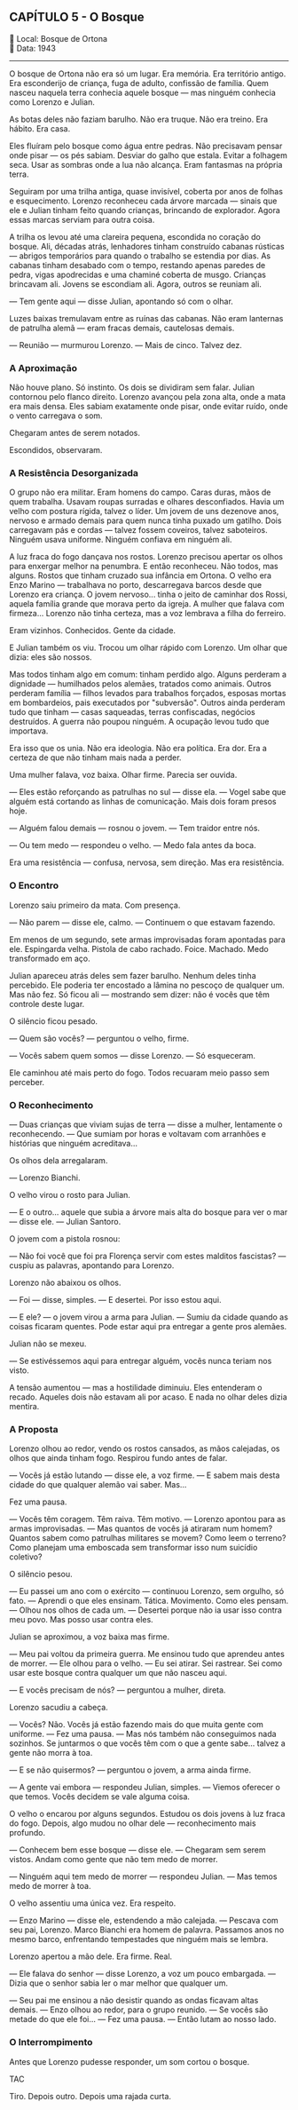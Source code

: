 ## CAPÍTULO 5 - O Bosque ##

📍 Local: Bosque de Ortona  
📅 Data: 1943

---

O bosque de Ortona não era só um lugar. Era memória. Era território antigo. Era esconderijo de criança, fuga de adulto, confissão de família. Quem nasceu naquela terra conhecia aquele bosque — mas ninguém conhecia como Lorenzo e Julian.

As botas deles não faziam barulho. Não era truque. Não era treino. Era hábito. Era casa.

Eles fluíram pelo bosque como água entre pedras. Não precisavam pensar onde pisar — os pés sabiam. Desviar do galho que estala. Evitar a folhagem seca. Usar as sombras onde a lua não alcança. Eram fantasmas na própria terra.

Seguiram por uma trilha antiga, quase invisível, coberta por anos de folhas e esquecimento. Lorenzo reconheceu cada árvore marcada — sinais que ele e Julian tinham feito quando crianças, brincando de explorador. Agora essas marcas serviam para outra coisa.

A trilha os levou até uma clareira pequena, escondida no coração do bosque. Ali, décadas atrás, lenhadores tinham construído cabanas rústicas — abrigos temporários para quando o trabalho se estendia por dias. As cabanas tinham desabado com o tempo, restando apenas paredes de pedra, vigas apodrecidas e uma chaminé coberta de musgo. Crianças brincavam ali. Jovens se escondiam ali. Agora, outros se reuniam ali.

— Tem gente aqui — disse Julian, apontando só com o olhar.

Luzes baixas tremulavam entre as ruínas das cabanas. Não eram lanternas de patrulha alemã — eram fracas demais, cautelosas demais.

— Reunião — murmurou Lorenzo. — Mais de cinco. Talvez dez.

### A Aproximação
Não houve plano. Só instinto. Os dois se dividiram sem falar. Julian contornou pelo flanco direito. Lorenzo avançou pela zona alta, onde a mata era mais densa. Eles sabiam exatamente onde pisar, onde evitar ruído, onde o vento carregava o som.

Chegaram antes de serem notados.

Escondidos, observaram.

### A Resistência Desorganizada
O grupo não era militar. Eram homens do campo. Caras duras, mãos de quem trabalha. Usavam roupas surradas e olhares desconfiados. Havia um velho com postura rígida, talvez o líder. Um jovem de uns dezenove anos, nervoso e armado demais para quem nunca tinha puxado um gatilho. Dois carregavam pás e cordas — talvez fossem coveiros, talvez saboteiros. Ninguém usava uniforme. Ninguém confiava em ninguém ali.

A luz fraca do fogo dançava nos rostos. Lorenzo precisou apertar os olhos para enxergar melhor na penumbra. E então reconheceu. Não todos, mas alguns. Rostos que tinham cruzado sua infância em Ortona. O velho era Enzo Marino — trabalhava no porto, descarregava barcos desde que Lorenzo era criança. O jovem nervoso... tinha o jeito de caminhar dos Rossi, aquela família grande que morava perto da igreja. A mulher que falava com firmeza... Lorenzo não tinha certeza, mas a voz lembrava a filha do ferreiro.

Eram vizinhos. Conhecidos. Gente da cidade.

E Julian também os viu. Trocou um olhar rápido com Lorenzo. Um olhar que dizia: eles são nossos.

Mas todos tinham algo em comum: tinham perdido algo. Alguns perderam a dignidade — humilhados pelos alemães, tratados como animais. Outros perderam família — filhos levados para trabalhos forçados, esposas mortas em bombardeios, pais executados por "subversão". Outros ainda perderam tudo que tinham — casas saqueadas, terras confiscadas, negócios destruídos. A guerra não poupou ninguém. A ocupação levou tudo que importava.

Era isso que os unia. Não era ideologia. Não era política. Era dor. Era a certeza de que não tinham mais nada a perder.

Uma mulher falava, voz baixa. Olhar firme. Parecia ser ouvida.

— Eles estão reforçando as patrulhas no sul — disse ela. — Vogel sabe que alguém está cortando as linhas de comunicação. Mais dois foram presos hoje.

— Alguém falou demais — rosnou o jovem. — Tem traidor entre nós.

— Ou tem medo — respondeu o velho. — Medo fala antes da boca.

Era uma resistência — confusa, nervosa, sem direção. Mas era resistência.

### O Encontro
Lorenzo saiu primeiro da mata. Com presença.

— Não parem — disse ele, calmo. — Continuem o que estavam fazendo.

Em menos de um segundo, sete armas improvisadas foram apontadas para ele. Espingarda velha. Pistola de cabo rachado. Foice. Machado. Medo transformado em aço.

Julian apareceu atrás deles sem fazer barulho. Nenhum deles tinha percebido. Ele poderia ter encostado a lâmina no pescoço de qualquer um. Mas não fez. Só ficou ali — mostrando sem dizer: não é vocês que têm controle deste lugar.

O silêncio ficou pesado.

— Quem são vocês? — perguntou o velho, firme.

— Vocês sabem quem somos — disse Lorenzo. — Só esqueceram.

Ele caminhou até mais perto do fogo. Todos recuaram meio passo sem perceber.

### O Reconhecimento
— Duas crianças que viviam sujas de terra — disse a mulher, lentamente o reconhecendo. — Que sumiam por horas e voltavam com arranhões e histórias que ninguém acreditava…

Os olhos dela arregalaram.

— Lorenzo Bianchi.

O velho virou o rosto para Julian.

— E o outro… aquele que subia a árvore mais alta do bosque para ver o mar — disse ele. — Julian Santoro.

O jovem com a pistola rosnou:

— Não foi você que foi pra Florença servir com estes malditos fascistas? — cuspiu as palavras, apontando para Lorenzo.

Lorenzo não abaixou os olhos.

— Foi — disse, simples. — E desertei. Por isso estou aqui.

— E ele? — o jovem virou a arma para Julian. — Sumiu da cidade quando as coisas ficaram quentes. Pode estar aqui pra entregar a gente pros alemães.

Julian não se mexeu.

— Se estivéssemos aqui para entregar alguém, vocês nunca teriam nos visto.

A tensão aumentou — mas a hostilidade diminuiu. Eles entenderam o recado. Aqueles dois não estavam ali por acaso. E nada no olhar deles dizia mentira.

### A Proposta
Lorenzo olhou ao redor, vendo os rostos cansados, as mãos calejadas, os olhos que ainda tinham fogo. Respirou fundo antes de falar.

— Vocês já estão lutando — disse ele, a voz firme. — E sabem mais desta cidade do que qualquer alemão vai saber. Mas...

Fez uma pausa.

— Vocês têm coragem. Têm raiva. Têm motivo. — Lorenzo apontou para as armas improvisadas. — Mas quantos de vocês já atiraram num homem? Quantos sabem como patrulhas militares se movem? Como leem o terreno? Como planejam uma emboscada sem transformar isso num suicídio coletivo?

O silêncio pesou.

— Eu passei um ano com o exército — continuou Lorenzo, sem orgulho, só fato. — Aprendi o que eles ensinam. Tática. Movimento. Como eles pensam. — Olhou nos olhos de cada um. — Desertei porque não ia usar isso contra meu povo. Mas posso usar contra eles.

Julian se aproximou, a voz baixa mas firme.

— Meu pai voltou da primeira guerra. Me ensinou tudo que aprendeu antes de morrer. — Ele olhou para o velho. — Eu sei atirar. Sei rastrear. Sei como usar este bosque contra qualquer um que não nasceu aqui.

— E vocês precisam de nós? — perguntou a mulher, direta.

Lorenzo sacudiu a cabeça.

— Vocês? Não. Vocês já estão fazendo mais do que muita gente com uniforme. — Fez uma pausa. — Mas nós também não conseguimos nada sozinhos. Se juntarmos o que vocês têm com o que a gente sabe... talvez a gente não morra à toa.

— E se não quisermos? — perguntou o jovem, a arma ainda firme.

— A gente vai embora — respondeu Julian, simples. — Viemos oferecer o que temos. Vocês decidem se vale alguma coisa.

O velho o encarou por alguns segundos. Estudou os dois jovens à luz fraca do fogo. Depois, algo mudou no olhar dele — reconhecimento mais profundo.

— Conhecem bem esse bosque — disse ele. — Chegaram sem serem vistos. Andam como gente que não tem medo de morrer.

— Ninguém aqui tem medo de morrer — respondeu Julian. — Mas temos medo de morrer à toa.

O velho assentiu uma única vez. Era respeito.

— Enzo Marino — disse ele, estendendo a mão calejada. — Pescava com seu pai, Lorenzo. Marco Bianchi era homem de palavra. Passamos anos no mesmo barco, enfrentando tempestades que ninguém mais se lembra.

Lorenzo apertou a mão dele. Era firme. Real.

— Ele falava do senhor — disse Lorenzo, a voz um pouco embargada. — Dizia que o senhor sabia ler o mar melhor que qualquer um.

— Seu pai me ensinou a não desistir quando as ondas ficavam altas demais. — Enzo olhou ao redor, para o grupo reunido. — Se vocês são metade do que ele foi... — Fez uma pausa. — Então lutam ao nosso lado.

### O Interrompimento
Antes que Lorenzo pudesse responder, um som cortou o bosque.

TAC

Tiro.
Depois outro.
Depois uma rajada curta.


